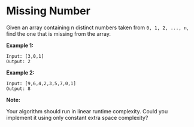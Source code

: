 # Missing Number

Given an array containing n distinct numbers taken from `0, 1, 2, ..., n`, find the one that is missing from the array.

**Example 1:**

```pseudo
Input: [3,0,1]
Output: 2
```

**Example 2:**

```pseudo
Input: [9,6,4,2,3,5,7,0,1]
Output: 8
```

**Note:**

Your algorithm should run in linear runtime complexity. Could you implement it using only constant extra space complexity?
